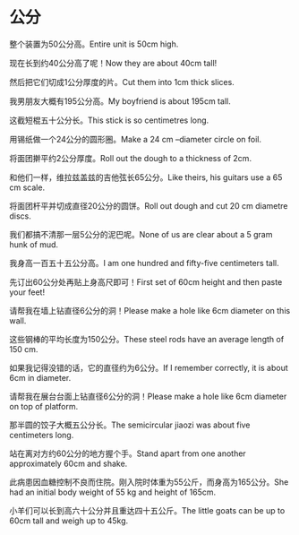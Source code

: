 # 公分

<p><span class="chinese">整个装置为50公分高。</span><span class="english">Entire unit is 50cm high.</span></p>

<p><span class="chinese">现在长到约40公分高了呢！</span><span class="english">Now they are about 40cm tall!</span></p>

<p><span class="chinese">然后把它们切成1公分厚度的片。</span><span class="english">Cut them into 1cm thick slices.</span></p>

<p><span class="chinese">我男朋友大概有195公分高。</span><span class="english">My boyfriend is about 195cm tall.</span></p>

<p><span class="chinese">这截短棍五十公分长。</span><span class="english">This stick is so centimetres long.</span></p>

<p><span class="chinese">用锡纸做一个24公分的圆形圈。</span><span class="english">Make a 24 cm –diameter circle on foil.</span></p>

<p><span class="chinese">将面团擀平约2公分厚度。</span><span class="english">Roll out the dough to a thickness of 2cm.</span></p>

<p><span class="chinese">和他们一样，维拉兹盖兹的吉他弦长65公分。</span><span class="english">Like theirs, his guitars use a 65 cm scale.</span></p>

<p><span class="chinese">将面团杆平并切成直径20公分的圆饼。</span><span class="english">Roll out dough and cut 20 cm diametre discs.</span></p>

<p><span class="chinese">我们都搞不清那一层5公分的泥巴呢。</span><span class="english">None of us are clear about a 5 gram hunk of mud.</span></p>

<p><span class="chinese">我身高一百五十五公分高。</span><span class="english">I am one hundred and fifty-five centimeters tall.</span></p>

<p><span class="chinese">先订出60公分处再贴上身高尺即可！</span><span class="english">First set of 60cm height and then paste your feet!</span></p>

<p><span class="chinese">请帮我在墙上钻直径6公分的洞！</span><span class="english">Please make a hole like 6cm diameter on this wall.</span></p>

<p><span class="chinese">这些钢棒的平均长度为150公分。</span><span class="english">These steel rods have an average length of 150 cm.</span></p>

<p><span class="chinese">如果我记得没错的话，它的直径约为6公分。</span><span class="english">If I remember correctly, it is about 6cm in diameter.</span></p>

<p><span class="chinese">请帮我在展台台面上钻直径6公分的洞！</span><span class="english">Please make a hole like 6cm diameter on top of platform.</span></p>

<p><span class="chinese">那半圆的饺子大概五公分长。</span><span class="english">The semicircular jiaozi was about five centimeters long.</span></p>

<p><span class="chinese">站在离对方约60公分的地方握个手。</span><span class="english">Stand apart from one another approximately 60cm and shake.</span></p>

<p><span class="chinese">此病患因血糖控制不良而住院。刚入院时体重为55公斤，而身高为165公分。</span><span class="english">She had an initial body weight of 55 kg and height of 165cm.</span></p>

<p><span class="chinese">小羊们可以长到高六十公分并且重达四十五公斤。</span><span class="english">The little goats can be up to 60cm tall and weigh up to 45kg.</span></p>

